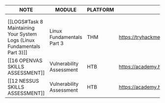 
| NOTE                                                                     | MODULE                    | PLATFORM | LINK TO LAB                                            |
| ------------------------------------------------------------------------ | ------------------------- | -------- | ------------------------------------------------------ |
|                                                                          |                           |          |                                                        |
|                                                                          |                           |          |                                                        |
| [[LOGS#Task 8 Maintaining Your System Logs (Linux Fundamentals Part 3)]] | Linux Fundamentals Part 3 | THM      | https://tryhackme.com/room/linuxfundamentalspart3      |
| [[16 OPENVAS SKILLS ASSESSMENT]]                                         | Vulnerability Assessment  | HTB      | https://academy.hackthebox.com/module/108/section/1516 |
| [[12 NESSUS SKILLS ASSESSMENT]]                                          | Vulnerability Assessment  | HTB      | https://academy.hackthebox.com/module/108/section/1233 |
